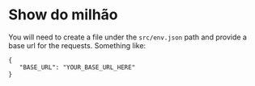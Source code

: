 # Show do milhão

You will need to create a file under the `src/env.json` path and provide a base url for the requests. Something like:

```
{
   "BASE_URL": "YOUR_BASE_URL_HERE"
}
```